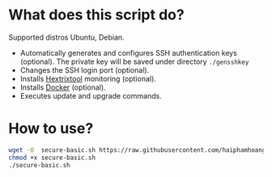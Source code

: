 # What does this script do?
Supported distros Ubuntu, Debian.
- Automatically generates and configures SSH authentication keys (optional). The private key will be saved under directory  `./gensshkey`
- Changes the SSH login port (optional).
- Installs [Hextrixtool](https://hetrixtools.com/) monitoring (optional).
- Installs [Docker](https://docs.docker.com/engine/install/debian/) (optional).
- Executes update and upgrade commands.

# How to use?

```bash
wget -O  secure-basic.sh https://raw.githubusercontent.com/haiphamhoang/vps-basic-secure/main/secure-basic.sh
chmod +x secure-basic.sh
./secure-basic.sh
```

